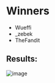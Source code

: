 # Winners

* Wueffi
* _zebek
* TheFandit

## Results:

![image](https://github.com/user-attachments/assets/34d6b71e-a608-43f9-bc15-23e5ee0074da)
